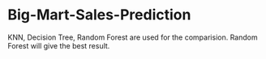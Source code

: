 # Big-Mart-Sales-Prediction
KNN, Decision Tree, Random Forest are used for the comparision.
Random Forest will give the best result.

